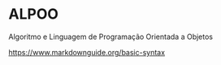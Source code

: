 # ALPOO
Algoritmo e Linguagem de Programação Orientada a Objetos

<https://www.markdownguide.org/basic-syntax>